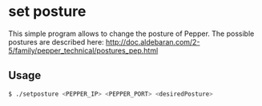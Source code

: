# set posture
This simple program allows to change the posture of Pepper.
The possible postures are described here:
http://doc.aldebaran.com/2-5/family/pepper_technical/postures_pep.html

## Usage
```bash
$ ./setposture <PEPPER_IP> <PEPPER_PORT> <desiredPosture>
```